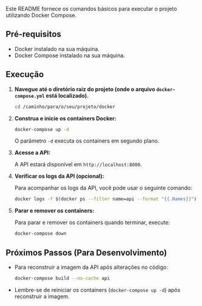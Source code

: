 Este README fornece os comandos básicos para executar o projeto utilizando Docker Compose.

## Pré-requisitos

* Docker instalado na sua máquina.
* Docker Compose instalado na sua máquina.

## Execução

1.  **Navegue até o diretório raiz do projeto (onde o arquivo `docker-compose.yml` está localizado).**

    ```bash
    cd /caminho/para/o/seu/projeto/docker
    ```

2.  **Construa e inicie os containers Docker:**

    ```bash
    docker-compose up -d
    ```

    O parâmetro `-d` executa os containers em segundo plano.

3.  **Acesse a API:**

    A API estará disponível em `http://localhost:8000`.

4.  **Verificar os logs da API (opcional):**

    Para acompanhar os logs da API, você pode usar o seguinte comando:

    ```bash
    docker logs -f $(docker ps --filter name=api --format "{{.Names}}")
    ```

5.  **Parar e remover os containers:**

    Para parar e remover os containers quando terminar, execute:

    ```bash
    docker-compose down
    ```

## Próximos Passos (Para Desenvolvimento)

* Para reconstruir a imagem da API após alterações no código:

    ```bash
    docker-compose build --no-cache api
    ```

* Lembre-se de reiniciar os containers (`docker-compose up -d`) após reconstruir a imagem.